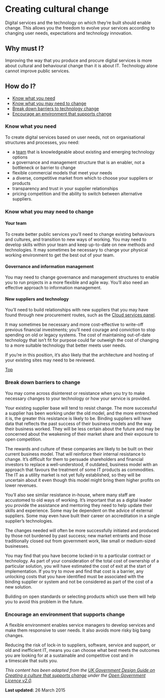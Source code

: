 Creating cultural change 
========================

Digital services and the technology on which they’re built should enable
change. This allows you the freedom to evolve your services according to
changing user needs, expectations and technology innovation.

Why must I? 
-----------

Improving the way that you produce and procure digital services is more
about cultural and behavioural change than it is about IT. Technology
alone cannot improve public services.

How do I? 
---------

-   [Know what you need](#need)
-   [Know what you may need to change](#needtochange)
-   [Break down barriers to technology change](#barriers)
-   [Encourage an environment that supports change](#encourage)

### Know what you need 

To create digital services based on user needs, not on organisational
structures and processes, you need:

-   a [team](http://www.dto.gov.au/design-guides/guide/team) that is knowledgeable about
    existing and emerging technology options
-   a governance and management structure that is an enabler, not a
    bottleneck or barrier to change
-   flexible commercial models that meet your needs
-   a diverse, competitive market from which to choose your suppliers or
    products
-   transparency and trust in your supplier relationships
-   pricing competition and the ability to switch between alternative
    suppliers.

### Know what you may need to change 

#### Your team 

To create better public services you’ll need to change existing
behaviours and cultures, and transition to new ways of working. You may
need to develop skills within your team and keep up-to-date on new
methods and technologies. It may sometimes be necessary to change your
physical working environment to get the best out of your team.

#### Governance and information management 

You may need to change governance and management structures to enable
you to run projects in a more flexible and agile way. You’ll also need
an effective approach to information management.

#### New suppliers and technology 

You’ll need to build relationships with new suppliers that you may have
found through new procurement routes, such as the [Cloud services
panel](http://www.finance.gov.au/blog/2014/09/23/cloud-services-panel/).

It may sometimes be necessary and more cost-effective to write-off
previous financial investments; you’ll need courage and conviction to
stop spending on old or legacy systems. The cost of maintaining
out-of-date technology that isn’t fit for purpose could far outweigh the
cost of changing to a more suitable technology that better meets user
needs.

If you’re in this position, it’s also likely that the architecture and
hosting of your existing sites may need to be reviewed.

[Top](#)

### Break down barriers to change 

You may come across disinterest or resistance when you try to make
necessary changes to your technology or how your service is provided.

Your existing supplier base will tend to resist change. The more
successful a supplier has been working under the old model, and the more
entrenched it is, the greater this resistance is likely to be. Binding
suppliers will have data that reflects the past success of their
business models and the way their business worked. They will be less
certain about the future and may be concerned about the weakening of
their market share and their exposure to open competition.

The rewards and culture of these companies are likely to be built on
their current business model. That will reinforce their internal
resistance to change. It’s difficult for them to persuade shareholders
and financial investors to replace a well-understood, if outdated,
business model with an approach that favours the treatment of some IT
products as commodities. The IT as a utility market is not yet fully
established, so they will be uncertain about it even though this model
might bring them higher profits on lower revenues.

You’ll also see similar resistance in-house, where many staff are
accustomed to old ways of working. It’s important that as a digital
leader you provide the assistance and mentoring they need to help update
their skills and experience. Some may be dependent on the advice of
external suppliers. Some may even have built their career on
accreditation in a single supplier’s technologies.

The changes needed will often be more successfully initiated and
produced by those not burdened by past success; new market entrants and
those traditionally closed out from government work, like small or
medium-sized businesses.

You may find that you have become locked-in to a particular contract or
technology. As part of your consideration of the total cost of ownership
of a particular solution, you will have estimated the cost of exit at
the start of implementation. If you try to move and find that cost is a
barrier, any unlocking costs that you have identified must be associated
with the binding supplier or system and not be considered as part of the
cost of a new solution.

Building on open standards or selecting products which use them will
help you to avoid this problem in the future.

### Encourage an environment that supports change 

A flexible environment enables service managers to develop services and
make them responsive to user needs. It also avoids more risky big bang
changes.

Reducing the risk of lock-in to suppliers, software, service and
support, or old and inefficient IT, means you can choose what best meets
the outcomes you are looking for at a sustainable and competitive cost
and in a timescale that suits you.

*This content has been adapted from the [UK Government Design Guide on
Creating a culture that supports
change](https://www.gov.uk/service-manual/technology/culture-that-supports-change) under
the [Open Government Licence
v2.0](http://www.nationalarchives.gov.uk/doc/open-government-licence/version/2).*

**Last updated:** 26 March 2015 
